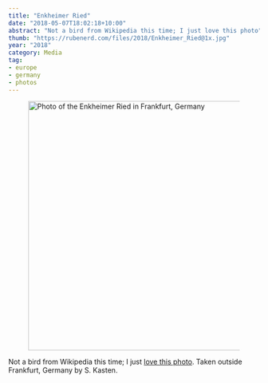 ```yaml
---
title: "Enkheimer Ried"
date: "2018-05-07T18:02:18+10:00"
abstract: "Not a bird from Wikipedia this time; I just love this photo"
thumb: "https://rubenerd.com/files/2018/Enkheimer_Ried@1x.jpg"
year: "2018"
category: Media
tag:
- europe
- germany
- photos
---
```

<figure><p><img src="https://rubenerd.com/files/2018/Enkheimer_Ried@1x.jpg" srcset="https://rubenerd.com/files/2018/Enkheimer_Ried@1x.jpg 1x, https://rubenerd.com/files/2018/Enkheimer_Ried@2x.jpg 2x" alt="Photo of the Enkheimer Ried in Frankfurt, Germany" style="width:500px" /></p></figure>

Not a bird from Wikipedia this time; I just [love this photo]. Taken outside Frankfurt, Germany by S. Kasten.

[love this photo]: https://en.wikipedia.org/wiki/File:Enkheimer_Ried.jpg

